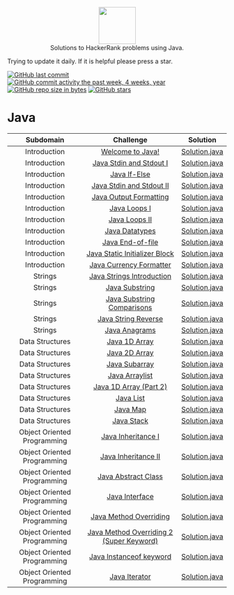 <p align="center">
    <a href="https://www.hackerrank.com/">
        <img height=85 src="https://d3keuzeb2crhkn.cloudfront.net/hackerrank/assets/styleguide/logo_wordmark-f5c5eb61ab0a154c3ed9eda24d0b9e31.svg">
    </a>
    <br>Solutions to HackerRank problems using Java.
</p>

Trying to update it daily. If it is helpful please press a star.

[![GitHub last commit](https://img.shields.io/github/last-commit/nplasencia/Hackerrank_solutions.svg)](https://github.com/nplasencia/Hackerrank_solutions) 
[![GitHub commit activity the past week, 4 weeks, year](https://img.shields.io/github/commit-activity/y/nplasencia/Hackerrank_solutions.svg)](https://github.com/nplasencia/Hackerrank_solutions)
[![GitHub repo size in bytes](https://img.shields.io/github/repo-size/nplasencia/Hackerrank_solutions.svg)](https://github.com/nplasencia/Hackerrank_solutions) 
[![GitHub stars](https://img.shields.io/github/stars/nplasencia/Hackerrank_solutions.svg)](https://github.com/nplasencia/Hackerrank_solutions)

# Java

|          Subdomain          |                                                          Challenge                                                         |     Solution     |
|:---------------------------:|:--------------------------------------------------------------------------------------------------------------------------:|:----------------:|
| Introduction | [Welcome to Java!](https://www.hackerrank.com/challenges/welcome-to-java/problem) | [Solution.java](https://github.com/nplasencia/Hackerrank_solutions/tree/master/Java/Introduction/Welcome%20to%20Java!/Solution.java)|
| Introduction | [Java Stdin and Stdout I](https://www.hackerrank.com/challenges/java-stdin-and-stdout-1/problem) | [Solution.java](https://github.com/nplasencia/Hackerrank_solutions/tree/master/Java/Introduction/Java%20Stdin%20and%20Stdout%20I%0A%0A/Solution.java)|
| Introduction | [Java If-Else](https://www.hackerrank.com/challenges/java-if-else/problem) | [Solution.java](https://github.com/nplasencia/Hackerrank_solutions/tree/master/Java/Introduction/Java%20If-Else/Solution.java)|
| Introduction | [Java Stdin and Stdout II](https://www.hackerrank.com/challenges/java-stdin-stdout/problem) | [Solution.java](https://github.com/nplasencia/Hackerrank_solutions/tree/master/Java/Introduction/Java%20Stdin%20and%20Stdout%20I%0A%0A/Solution.java)|
| Introduction | [Java Output Formatting](https://www.hackerrank.com/challenges/java-output-formatting/problem) | [Solution.java](https://github.com/nplasencia/Hackerrank_solutions/tree/master/Java/Introduction/Java%20Output%20Formatting/Solution.java)|
| Introduction | [Java Loops I](https://www.hackerrank.com/challenges/java-loops-i/problem) | [Solution.java](https://github.com/nplasencia/Hackerrank_solutions/tree/master/Java/Introduction/Java%20Loops%20I/Solution.java)|
| Introduction | [Java Loops II](https://www.hackerrank.com/challenges/java-loops/problem) | [Solution.java](https://github.com/nplasencia/Hackerrank_solutions/tree/master/Java/Introduction/Java%20Loops%20II/Solution.java)|
| Introduction | [Java Datatypes](https://www.hackerrank.com/challenges/java-datatypes/problem) | [Solution.java](https://github.com/nplasencia/Hackerrank_solutions/tree/master/Java/Introduction/Java%20Datatypes/Solution.java)|
| Introduction | [Java End-of-file](https://www.hackerrank.com/challenges/java-end-of-file/problem) | [Solution.java](https://github.com/nplasencia/Hackerrank_solutions/tree/master/Java/Introduction/Java%20End-of-file/Solution.java)|
| Introduction | [Java Static Initializer Block](https://www.hackerrank.com/challenges/java-static-initializer-block/problem) | [Solution.java](https://github.com/nplasencia/Hackerrank_solutions/tree/master/Java/Introduction/Java%20Static%20Initializer%20Block/Solution.java)|
| Introduction | [Java Currency Formatter](https://www.hackerrank.com/challenges/java-currency-formatter/problem) | [Solution.java](https://github.com/nplasencia/Hackerrank_solutions/blob/master/Java/Introduction/Java%20Currency%20Formatter/Solution.java)|
| Strings | [Java Strings Introduction](https://www.hackerrank.com/challenges/java-strings-introduction/problem) | [Solution.java](https://github.com/nplasencia/Hackerrank_solutions/tree/master/Java/Strings/Introduction/Solution.java)|
| Strings | [Java Substring](https://www.hackerrank.com/challenges/java-substring/problem) | [Solution.java](https://github.com/nplasencia/Hackerrank_solutions/tree/master/Java/Strings/Java%20Substring/Solution.java)|
| Strings | [Java Substring Comparisons](https://www.hackerrank.com/challenges/java-string-compare/problem) | [Solution.java](https://github.com/nplasencia/Hackerrank_solutions/tree/master/Java/Strings/Java%20Substrings%20Comparations/Solution.java)|
| Strings | [Java String Reverse](https://www.hackerrank.com/challenges/java-string-reverse/problem) | [Solution.java](https://github.com/nplasencia/Hackerrank_solutions/tree/master/Java/Strings/Java%20String%20Reverse/Solution.java)|
| Strings | [Java Anagrams](https://www.hackerrank.com/challenges/java-anagrams/problem) | [Solution.java](https://github.com/nplasencia/Hackerrank_solutions/tree/master/Java/Strings/Java%20Anagrams/Solution.java)|
| Data Structures | [Java 1D Array](https://www.hackerrank.com/challenges/java-1d-array-introduction/problem) | [Solution.java](https://github.com/nplasencia/Hackerrank_solutions/tree/master/Java/Data%20Structures/Java%201D%20Array/Solution.java) |
| Data Structures | [Java 2D Array](https://www.hackerrank.com/challenges/java-2d-array/problem) | [Solution.java](https://github.com/nplasencia/Hackerrank_solutions/tree/master/Java/Data%20Structures/Java%202D%20Array/Solution.java) |
| Data Structures | [Java Subarray](https://www.hackerrank.com/challenges/java-negative-subarray/problem) | [Solution.java](https://github.com/nplasencia/Hackerrank_solutions/tree/master/Java/Data%20Structures/Java%20Subarray/Solution.java) |
| Data Structures | [Java Arraylist](https://www.hackerrank.com/challenges/java-arraylist/problem) | [Solution.java](https://github.com/nplasencia/Hackerrank_solutions/tree/master/Java/Data%20Structures/Java%20Arraylist/Solution.java) |
| Data Structures | [Java 1D Array (Part 2)](https://www.hackerrank.com/challenges/java-1d-array/problem) | [Solution.java](https://github.com/nplasencia/Hackerrank_solutions/tree/master/Java/Data%20Structures/Java%201D%20Array%20(Part%202)/Solution.java) |
| Data Structures | [Java List](https://www.hackerrank.com/challenges/java-list/problem) | [Solution.java](https://github.com/nplasencia/Hackerrank_solutions/tree/master/Java/Data%20Structures/Java%20List/Solution.java) |
| Data Structures | [Java Map](https://www.hackerrank.com/challenges/phone-book/problem) | [Solution.java](https://github.com/nplasencia/Hackerrank_solutions/tree/master/Java/Data%20Structures/Java%20Map/Solution.java) |
| Data Structures | [Java Stack](https://www.hackerrank.com/challenges/java-stack/problem) | [Solution.java](https://github.com/nplasencia/Hackerrank_solutions/tree/master/Java/Data%20Structures/Java%20Stack/Solution.java) |
| Object Oriented Programming | [Java Inheritance I](https://www.hackerrank.com/challenges/java-inheritance-1/problem) | [Solution.java](https://github.com/nplasencia/Hackerrank_solutions/tree/master/Java/Object%20Oriented%20Programming/Java%20Inheritance%20I/Solution.java) |
| Object Oriented Programming | [Java Inheritance II](https://www.hackerrank.com/challenges/java-inheritance-2/problem) | [Solution.java](https://github.com/nplasencia/Hackerrank_solutions/tree/master/Java/Object%20Oriented%20Programming/Java%20Inheritance%20II/Solution.java) |
| Object Oriented Programming | [Java Abstract Class](https://www.hackerrank.com/challenges/java-abstract-class/problem) | [Solution.java](https://github.com/nplasencia/Hackerrank_solutions/tree/master/Java/Object%20Oriented%20Programming/Java%20Abstract%20Class/Solution.java) |
| Object Oriented Programming | [Java Interface](https://www.hackerrank.com/challenges/java-interface/problem) | [Solution.java](https://github.com/nplasencia/Hackerrank_solutions/tree/master/Java/Object%20Oriented%20Programming/Java%20Interface/Solution.java) |
| Object Oriented Programming | [Java Method Overriding](https://www.hackerrank.com/challenges/java-method-overriding/problem) | [Solution.java](https://github.com/nplasencia/Hackerrank_solutions/tree/master/Java/Object%20Oriented%20Programming/Java%20Method%20Overriding/Solution.java) |
| Object Oriented Programming | [Java Method Overriding 2 (Super Keyword)](https://www.hackerrank.com/challenges/java-method-overriding-2-super-keyword/problem) | [Solution.java](https://github.com/nplasencia/Hackerrank_solutions/tree/master/Java/Object%20Oriented%20Programming/Java%20Method%20Overriding%202%20(Super%20Keyword)%0A%0A/Solution.java) |
| Object Oriented Programming | [Java Instanceof keyword](https://www.hackerrank.com/challenges/java-instanceof-keyword/problem) | [Solution.java](https://github.com/nplasencia/Hackerrank_solutions/tree/master/Java/Object%20Oriented%20Programming/Java%20Instanceof%20keyword%0A%0A/Solution.java) |
| Object Oriented Programming | [Java Iterator](https://www.hackerrank.com/challenges/java-iterator/problem) | [Solution.java](https://github.com/nplasencia/Hackerrank_solutions/tree/master/Java/Object%20Oriented%20Programming/Java%20Iterator/Solution.java) |
